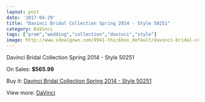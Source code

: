 ```yaml
---
layout: post
date: '2017-04-29'
title: "Davinci Bridal Collection Spring 2014 - Style 50251"
category: DaVinci
tags: ["prom","wedding","collection","davinci","style"]
image: http://www.idealgown.com/9941-thickbox_default/davinci-bridal-collection-spring-2014-style-50251.jpg
---
```

Davinci Bridal Collection Spring 2014 - Style 50251

On Sales: **$565.99**
<a href="https://www.idealgown.com/en/davinci/4106-davinci-bridal-collection-spring-2014-style-50251.html"><amp-img layout="responsive" width="600" height="600" src="//www.idealgown.com/9941-thickbox_default/davinci-bridal-collection-spring-2014-style-50251.jpg" alt="Davinci Bridal Collection Spring 2014 - Style 50251 0" /></a>
<a href="https://www.idealgown.com/en/davinci/4106-davinci-bridal-collection-spring-2014-style-50251.html"><amp-img layout="responsive" width="600" height="600" src="//www.idealgown.com/9943-thickbox_default/davinci-bridal-collection-spring-2014-style-50251.jpg" alt="Davinci Bridal Collection Spring 2014 - Style 50251 1" /></a>
<a href="https://www.idealgown.com/en/davinci/4106-davinci-bridal-collection-spring-2014-style-50251.html"><amp-img layout="responsive" width="600" height="600" src="//www.idealgown.com/9942-thickbox_default/davinci-bridal-collection-spring-2014-style-50251.jpg" alt="Davinci Bridal Collection Spring 2014 - Style 50251 2" /></a>

Buy it: [Davinci Bridal Collection Spring 2014 - Style 50251](https://www.idealgown.com/en/davinci/4106-davinci-bridal-collection-spring-2014-style-50251.html "Davinci Bridal Collection Spring 2014 - Style 50251")

View more: [DaVinci](https://www.idealgown.com/en/48-davinci "DaVinci")
